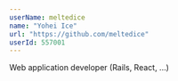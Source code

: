 ```yaml
---
userName: meltedice
name: "Yohei Ice"
url: "https://github.com/meltedice"
userId: 557001
---
```


Web application developer (Rails, React, ...)
